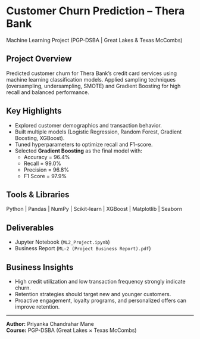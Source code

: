# Customer Churn Prediction – Thera Bank

Machine Learning Project (PGP-DSBA | Great Lakes & Texas McCombs)

##  Project Overview
Predicted customer churn for Thera Bank’s credit card services using machine learning classification models. Applied sampling techniques (oversampling, undersampling, SMOTE) and Gradient Boosting for high recall and balanced performance.

##  Key Highlights
- Explored customer demographics and transaction behavior.
- Built multiple models (Logistic Regression, Random Forest, Gradient Boosting, XGBoost).
- Tuned hyperparameters to optimize recall and F1-score.
- Selected **Gradient Boosting** as the final model with:
  - Accuracy = 96.4%  
  - Recall = 99.0%  
  - Precision = 96.8%  
  - F1 Score = 97.9%

##  Tools & Libraries
Python | Pandas | NumPy | Scikit-learn | XGBoost | Matplotlib | Seaborn

##  Deliverables
- Jupyter Notebook (`ML2_Project.ipynb`)
- Business Report (`ML-2 (Project Business Report).pdf`)

##  Business Insights
- High credit utilization and low transaction frequency strongly indicate churn.
- Retention strategies should target new and younger customers.
- Proactive engagement, loyalty programs, and personalized offers can improve retention.

---
**Author:** Priyanka Chandrahar Mane  
**Course:** PGP-DSBA (Great Lakes × Texas McCombs)

